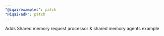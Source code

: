 ```yaml
---
"@iqai/examples": patch
"@iqai/adk": patch
---
```


Adds Shared memory request processor & shared memory agents example

